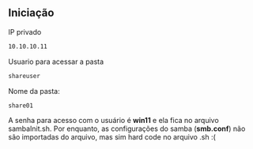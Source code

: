 ## Iniciação
IP privado
```sh
10.10.10.11
```
Usuario para acessar a pasta
```sh
shareuser
```
Nome da pasta: 
```sh
share01
```
A senha para acesso com o usuário é __win11__ e ela fica no arquivo sambaInit.sh.
Por enquanto, as configurações do samba (__smb.conf__) não são importadas do arquivo, mas sim hard code no arquivo .sh :(
